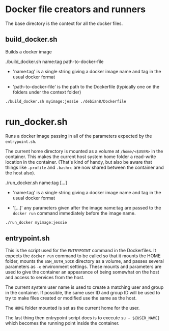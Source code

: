 # Docker file creators and runners

The base directory is the context for all the docker files.

## build_docker.sh

Builds a docker image 

./build_docker.sh name:tag path-to-docker-file

* 'name:tag' is a single string giving a docker image name and tag in the usual docker format

* 'path-to-docker-file' is the path to the Dockerfile (typically one on the folders under the context folder)

```bash
./build_docker.sh myimage:jessie ./debian8/Dockerfile
```

# run_docker.sh

Runs a docker image passing in all of the parameters expected by the `entrypoint.sh`. 

The current home directory is mounted as a volume at `/home/<$USER>` in the container. This makes the current host system home folder a read-write location in the container. (That's kind of handy, but also be aware that things like `.profile` and `.bashrc` are now shared between the container and the host also).

./run_docker.sh name:tag [...]

* 'name:tag' is a single string giving a docker image name and tag in the usual docker format

* '[...]' any parameters given after the image name:tag are passed to the `docker run` command immediately before the image name.

```bash
./run_docker myimage:jessie
```

## entrypoint.sh

This is the script used for the `ENTRYPOINT` command in the Dockerfiles. It expects the `docker run` command to be called so that it mounts the HOME folder, mounts the `SSH_AUTH_SOCK` directory as a volume, and passes several parameters as `-e` environment settings. These mounts and parameters are used to give the container an appearance of being somewhat on the host and access to services from the host.

The current system user name is used to create a matching user and group in the container. If possible, the same user ID and group ID will be used to try to make files created or modified use the same as the host. 

The `HOME` folder mounted is set as the current home for the user.

The last thing then entrypoint script does is to execute `su - ${USER_NAME}` which becomes the running point inside the container.